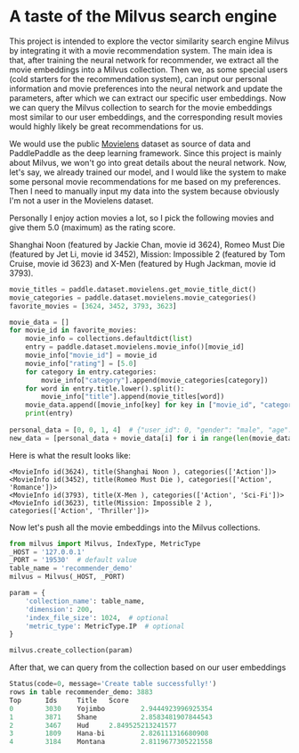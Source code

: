 



# A taste of the Milvus search engine

This project is intended to explore the vector similarity search engine Milvus by integrating it with a movie recommendation system. The main idea is that, after training the neural network for recommender, we extract all the movie embeddings into a Milvus collection. Then we, as some special users (cold starters for the recommendation system), can input our personal information and movie preferences into the neural network and update the parameters, after which we can extract our specific user embeddings.  Now we can query the Milvus collection to search for the movie embeddings most similar to our user embeddings, and the corresponding result movies would highly likely be great recommendations for us.

We would use the public [Movielens](https://grouplens.org/datasets/movielens/) dataset as source of data and PaddlePaddle as the deep learning framework. Since this project is mainly about Milvus, we won't go into great details about the neural network. Now, let's say, we already trained our model, and I would like the system to make some personal movie recommendations for me based on my preferences. Then I need to manually input my data into the system because obviously I'm not a user in the Movielens dataset. 

Personally I enjoy action movies a lot, so I pick the following movies and give them 5.0 (maximum) as the rating score.

Shanghai Noon (featured by Jackie Chan, movie id 3624), Romeo Must Die (featured by Jet Li, movie id 3452), Mission: Impossible 2 (featured by Tom Cruise, movie id 3623) and X-Men (featured by Hugh Jackman, movie id 3793).

```python
movie_titles = paddle.dataset.movielens.get_movie_title_dict()
movie_categories = paddle.dataset.movielens.movie_categories()
favorite_movies = [3624, 3452, 3793, 3623]

movie_data = []
for movie_id in favorite_movies:
    movie_info = collections.defaultdict(list)
    entry = paddle.dataset.movielens.movie_info()[movie_id]
    movie_info["movie_id"] = movie_id
    movie_info["rating"] = [5.0]
    for category in entry.categories:
        movie_info["category"].append(movie_categories[category])
    for word in entry.title.lower().split():
        movie_info["title"].append(movie_titles[word])
    movie_data.append([movie_info[key] for key in ["movie_id", "category", "title", "rating"]])
    print(entry)
    
personal_data = [0, 0, 1, 4]  # {"user_id": 0, "gender": "male", "age": "18-24", "job": "college/grad student"}
new_data = [personal_data + movie_data[i] for i in range(len(movie_data))]    
```

Here is what the result looks like:

```
<MovieInfo id(3624), title(Shanghai Noon ), categories(['Action'])>
<MovieInfo id(3452), title(Romeo Must Die ), categories(['Action', 'Romance'])>
<MovieInfo id(3793), title(X-Men ), categories(['Action', 'Sci-Fi'])>
<MovieInfo id(3623), title(Mission: Impossible 2 ), categories(['Action', 'Thriller'])>
```

Now let's push all the movie embeddings into the Milvus collections. 

```python
from milvus import Milvus, IndexType, MetricType
_HOST = '127.0.0.1'
_PORT = '19530'  # default value
table_name = 'recommender_demo'
milvus = Milvus(_HOST, _PORT)

param = {
    'collection_name': table_name,
    'dimension': 200,
    'index_file_size': 1024,  # optional
    'metric_type': MetricType.IP  # optional
}

milvus.create_collection(param)
```

After that, we can query from the collection based on our user embeddings

```python
Status(code=0, message='Create table successfully!')
rows in table recommender_demo: 3883
Top      Ids     Title   Score
0        3030    Yojimbo         2.9444923996925354
1        3871    Shane           2.8583481907844543
2        3467    Hud     2.849525213241577
3        1809    Hana-bi         2.826111316680908
4        3184    Montana         2.8119677305221558
```

